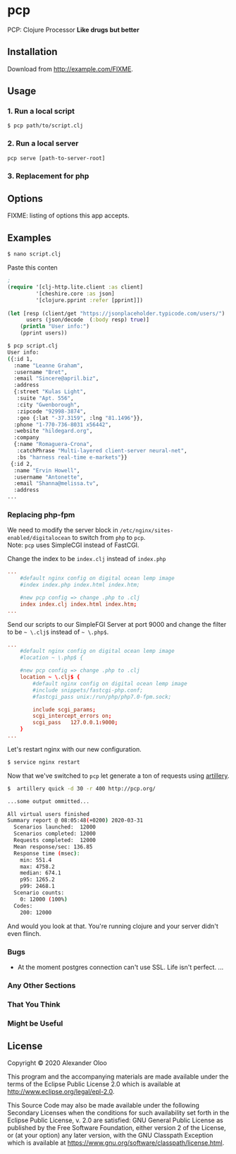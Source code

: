 # pcp
PCP: Clojure Processor
__Like drugs but better__


## Installation

Download from http://example.com/FIXME.

## Usage

### 1. Run a local script
```
$ pcp path/to/script.clj
```

### 2. Run a local server
```
pcp serve [path-to-server-root]
```

### 3. Replacement for php



## Options

FIXME: listing of options this app accepts.

## Examples

```bash
$ nano script.clj
```
Paste this conten
```clojure
; 
(require '[clj-http.lite.client :as client]
         '[cheshire.core :as json]
         '[clojure.pprint :refer [pprint]])
         
(let [resp (client/get "https://jsonplaceholder.typicode.com/users/")
      users (json/decode  (:body resp) true)]
    (println "User info:")
    (pprint users))
```    

```bash
$ pcp script.clj
User info:
({:id 1,
  :name "Leanne Graham",
  :username "Bret",
  :email "Sincere@april.biz",
  :address
  {:street "Kulas Light",
   :suite "Apt. 556",
   :city "Gwenborough",
   :zipcode "92998-3874",
   :geo {:lat "-37.3159", :lng "81.1496"}},
  :phone "1-770-736-8031 x56442",
  :website "hildegard.org",
  :company
  {:name "Romaguera-Crona",
   :catchPhrase "Multi-layered client-server neural-net",
   :bs "harness real-time e-markets"}}
 {:id 2,
  :name "Ervin Howell",
  :username "Antonette",
  :email "Shanna@melissa.tv",
  :address
...
```


### Replacing php-fpm
We need to modify the server block in `/etc/nginx/sites-enabled/digitalocean` to switch from `php` to `pcp`.   
Note: `pcp` uses SimpleCGI instead of FastCGI.

Change the index to be `index.clj` instead of `index.php`
```conf
...
    #default nginx config on digital ocean lemp image
    #index index.php index.html index.htm;

    #new pcp config => change .php to .clj
    index index.clj index.html index.htm;
...
```

Send our scripts to our SimpleFGI Server at port 9000 and change the filter to be `~ \.clj$` instead of `~ \.php$`.  
```conf
...
    #default nginx config on digital ocean lemp image
    #location ~ \.php$ {

    #new pcp config => change .php to .clj
    location ~ \.clj$ {
        #default nginx config on digital ocean lemp image
        #include snippets/fastcgi-php.conf;
        #fastcgi_pass unix:/run/php/php7.0-fpm.sock;

        include scgi_params;
        scgi_intercept_errors on;
        scgi_pass   127.0.0.1:9000;
    }
...
```

Let's restart nginx with our new configuration. 
```bash
$ service nginx restart
```

Now that we've switched to `pcp` let generate a ton of requests using [artillery](https://artillery.io/).

```bash
$  artillery quick -d 30 -r 400 http://pcp.org/

...some output ommitted...

All virtual users finished
Summary report @ 08:05:48(+0200) 2020-03-31
  Scenarios launched:  12000
  Scenarios completed: 12000
  Requests completed:  12000
  Mean response/sec: 136.85
  Response time (msec):
    min: 551.4
    max: 4758.2
    median: 674.1
    p95: 1265.2
    p99: 2468.1
  Scenario counts:
    0: 12000 (100%)
  Codes:
    200: 12000
```

And would you look at that. You're running clojure and your server didn't even flinch. 

### Bugs
- At the moment postgres connection can't use SSL. Life isn't perfect. 
...

### Any Other Sections
### That You Think
### Might be Useful

## License

Copyright © 2020 Alexander Oloo

This program and the accompanying materials are made available under the
terms of the Eclipse Public License 2.0 which is available at
http://www.eclipse.org/legal/epl-2.0.

This Source Code may also be made available under the following Secondary
Licenses when the conditions for such availability set forth in the Eclipse
Public License, v. 2.0 are satisfied: GNU General Public License as published by
the Free Software Foundation, either version 2 of the License, or (at your
option) any later version, with the GNU Classpath Exception which is available
at https://www.gnu.org/software/classpath/license.html.
